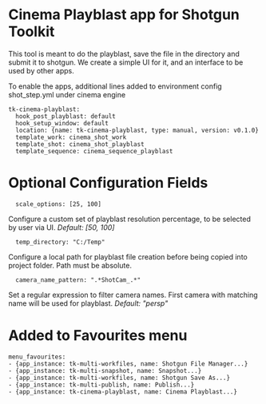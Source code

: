Cinema Playblast app for Shotgun Toolkit
======================================

This tool is meant to do the playblast, save the file in the directory and submit it to shotgun. We create a simple UI for it, and an interface to be used by other apps.

To enable the apps, additional lines added to environment config shot_step.yml under cinema engine

    tk-cinema-playblast:
      hook_post_playblast: default
      hook_setup_window: default
      location: {name: tk-cinema-playblast, type: manual, version: v0.1.0}
      template_work: cinema_shot_work
      template_shot: cinema_shot_playblast
      template_sequence: cinema_sequence_playblast

# Optional Configuration Fields

	  scale_options: [25, 100]

Configure a custom set of playblast resolution percentage, to be selected by user via UI. *Default: [50, 100]*

	  temp_directory: "C:/Temp"

Configure a local path for playblast file creation before being copied into project folder. Path must be absolute.

	  camera_name_pattern: ".*ShotCam_.*"

Set a regular expression to filter camera names. First camera with matching name will be used for playblast. *Default: "persp"*

# Added to Favourites menu
    menu_favourites:
    - {app_instance: tk-multi-workfiles, name: Shotgun File Manager...}
    - {app_instance: tk-multi-snapshot, name: Snapshot...}
    - {app_instance: tk-multi-workfiles, name: Shotgun Save As...}
    - {app_instance: tk-multi-publish, name: Publish...}
    - {app_instance: tk-cinema-playblast, name: Cinema Playblast...}
